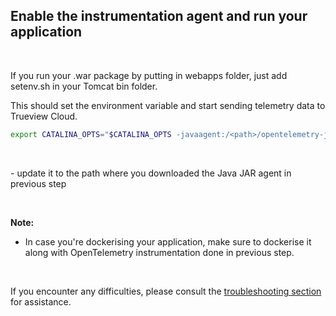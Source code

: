 ## Enable the instrumentation agent and run your application
&nbsp;

If you run your .war package by putting in webapps folder, just add setenv.sh in your Tomcat bin folder.
&nbsp;

This should set the environment variable and start sending telemetry data to Trueview Cloud.

```bash
export CATALINA_OPTS="$CATALINA_OPTS -javaagent:/<path>/opentelemetry-javaagent.jar"
```
&nbsp;

<path> - update it to the path where you downloaded the Java JAR agent in previous step

&nbsp;
&nbsp;

**Note:**
- In case you're dockerising your application, make sure to dockerise it along with OpenTelemetry instrumentation done in previous step.

&nbsp;

If you encounter any difficulties, please consult the [troubleshooting section](https://signoz.io/docs/instrumentation/tomcat/#troubleshooting-your-installation) for assistance.